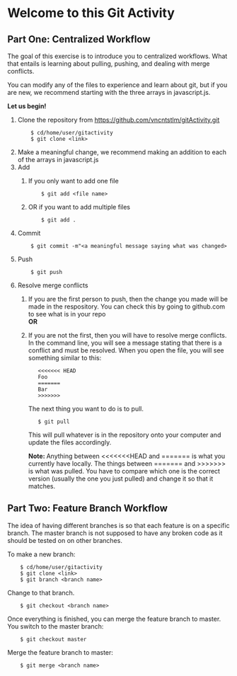 <h1>Welcome to this Git Activity

<h2>Part One: Centralized Workflow</h2>

The goal of this exercise is to introduce you to centralized workflows.  What that entails is learning about
pulling, pushing, and dealing with merge conflicts.

You can modify any of the files
to experience and learn about git, but if you are new, we recommend starting with the three arrays in 
javascript.js.

<b>Let us begin!</b>

1. Clone the repository from https://github.com/vncntstlm/gitActivity.git
    ```text
        $ cd/home/user/gitactivity
        $ git clone <link> 
    ```
2. Make a meaningful change, we recommend making an addition to each of the arrays in javascript.js
3. Add
    1. If you only want to add one file
        ```text
            $ git add <file name>
        ```
    
    2. OR if you want to add multiple files
        ```text
            $ git add .
        ```
4. Commit
    ```text
        $ git commit -m"<a meaningful message saying what was changed>
    ```
5. Push
    ```text
        $ git push
    ```
6. Resolve merge conflicts
    1. If you are the first person to push, then the change you made will be made in the respository.  You 
    can check this by going to github.com to see what is in your repo
    <br><b>OR</b>
    
    2. If you are not the first, then you will have to resolve merge conflicts.  In the command line, you will see a message
    stating that there is a conflict and must be resolved.  When you open the file, you will see something similar to this:
        ```text
           <<<<<<< HEAD
           Foo
           =======
           Bar
           >>>>>>> 
        ```
        The next thing you want to do is to pull.
        ```text
           $ git pull       
        ```
        This will pull whatever is in the repository onto your computer and update the files accordingly.
        
        <b>Note: </b>Anything between <<<<<<<HEAD and ======= is what you currently have locally.  The things between ======= and >>>>>>> 
        is what was pulled.  You have to compare which one is the correct version (usually the one you just pulled) and change
        it so that it matches.
        
<h2>Part Two: Feature Branch Workflow</h2>

The idea of having different branches is so that each feature is on a specific branch.  The master branch is not 
supposed to have any broken code as it should be tested on on other branches.  

To make a new branch:
```text
    $ cd/home/user/gitactivity
    $ git clone <link> 
    $ git branch <branch name>
```

Change to that branch.
```text
    $ git checkout <branch name>
```

Once everything is finished, you can merge the feature branch to master.  You switch to the master branch:
```text
    $ git checkout master
```

Merge the feature branch to master:
```text
    $ git merge <branch name>
```

